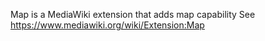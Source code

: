 Map is a MediaWiki extension that adds map capability
See  https://www.mediawiki.org/wiki/Extension:Map
